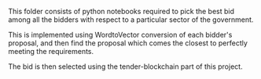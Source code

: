 This folder consists of python notebooks required to pick the best bid among all the bidders with respect to a particular sector of the government.

This is implemented using WordtoVector conversion of each bidder's proposal, and then find the proposal which comes the closest to perfectly meeting the requirements.

The bid is then selected using the tender-blockchain part of this project.
